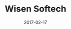---
layout: site
title: "Wisen Softech"
date: 2017-02-17
categories: [community]
version: 1.5.8
major: 1
minor: 5
patch: 8
slug: wisen-softech
link: http://wisensoftech.com/Home/Index
submitter: lpolepeddi
permalink: /sites/:slug
---